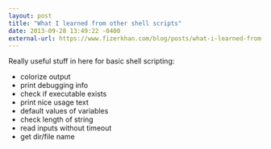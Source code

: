 ```yaml
---
layout: post
title: "What I learned from other shell scripts"
date: 2013-09-28 13:49:22 -0400
external-url: https://www.fizerkhan.com/blog/posts/what-i-learned-from-other-s-shell-scripts
---
```


Really useful stuff in here for basic shell scripting:

- colorize output
- print debugging info
- check if executable exists
- print nice usage text
- default values of variables
- check length of string
- read inputs without timeout
- get dir/file name
